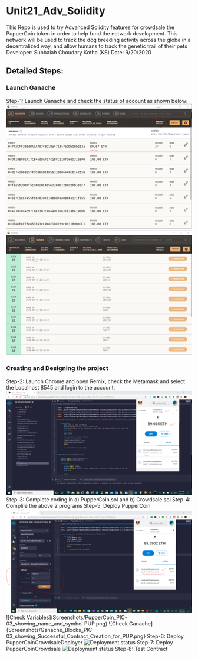 # Unit21_Adv_Solidity
This Repo is used to try Advanced Solidity features for crowdsale the PupperCoin token in order to help fund the network development. This network will be used to track the dog breeding activity across the globe in a decentralized way, and allow humans to track the genetic trail of their pets
Developer: Subbaiah Choudary Kotha (KS)
Date: 9/20/2020

## Detailed Steps:
### Launch Ganache
Step-1: Launch Ganache and check the status of account as shown below:
![Tab:Accounts](Screenshots/Ganache_Accounts_PIC-01_showing_initial_Balance.png)
![Tab:Blocks](Screenshots/Ganache_Blocks_PIC-01_showing_initial_status.png)

### Creating and Designing the project
Step-2: Launch Chrome and open Remix, check the Metamask and select the Localhost 8545 and login to the account.
![Check balance in Matamask](Screenshots/Remix_Ethereum_showing_Metamask_PIC-01_showing_initial_AC_Balance.png)
Step-3: Complete coding in a) PupperCoin.sol and b) Crowdsale.sol
Step-4: Complile the above 2 programs
Step-5: Deploy PupperCoin
![Deployment status](Screenshots/PupperCoin_PIC-02_showing_Deployed_Successfully_for_PUP.png)
![Check Variables](Screenshots/PupperCoin_PIC-03_showing_name_and_symbol PUP.png)
![Check Ganache]{Screenshots/Ganache_Blocks_PIC-03_showing_Successful_Contract_Creation_for_PUP.png}
Step-6: Deploy PupperCoinCrowdsaleDeployer
![Deployment status](Screenshos/PupperCoinSaleDeployer_PIC-01_showing_Deployed_Successfully.png)
Step-7: Deploy PupperCoinCrowdsale
![Deployment status](Screenshos/CrowdSale_PIC-01_showing_Ready_to_Deploy.png)
Step-8: Test Contract
